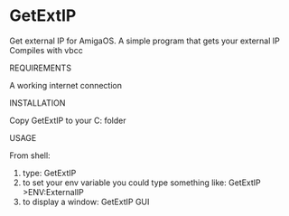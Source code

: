 # GetExtIP
Get external IP for AmigaOS. A simple program that gets your external IP
Compiles with vbcc

REQUIREMENTS

A working internet connection

INSTALLATION

Copy GetExtIP to your C: folder

USAGE

From shell:
1) type: GetExtIP
2) to set your env variable you could type something like: GetExtIP >ENV:ExternalIP
3) to display a window: GetExtIP GUI
